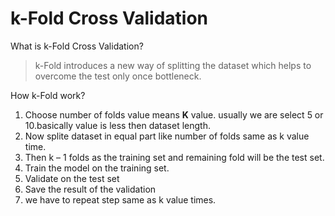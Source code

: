 # k-Fold Cross Validation

What is k-Fold Cross Validation?
>  k-Fold introduces a new way of splitting the dataset which helps to overcome the test only once bottleneck.

How k-Fold work?
1. Choose number of folds value means **K** value. usually we are select 5 or 10.basically value is less then dataset length.
2. Now splite dataset in equal part like number of folds same as k value time.
3. Then k – 1 folds as the training set and remaining fold will be the test set.
4. Train the model on the training set. 
5. Validate on the test set
6. Save the result of the validation
7. we have to repeat step same as k value times.
